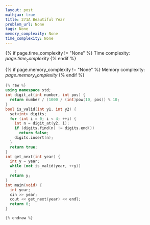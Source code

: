 ```yaml
---
layout: post
mathjax: true
title: 271A Beautiful Year
problem_url: None
tags: None
memory_complexity: None
time_complexity: None
---
```




{% if page.time_complexity != "None" %}
Time complexity: ${{ page.time_complexity }}$
{% endif %}

{% if page.memory_complexity != "None" %}
Memory complexity: ${{ page.memory_complexity }}$
{% endif %}

```cpp
{% raw %}
using namespace std;
int digit_at(int number, int pos) {
  return number / (1000 / (int)pow(10, pos)) % 10;
}
bool is_valid(int y1, int y2) {
  set<int> digits;
  for (int i = 0; i < 4; ++i) {
    int n = digit_at(y2, i);
    if (digits.find(n) != digits.end())
      return false;
    digits.insert(n);
  }
  return true;
}
int get_next(int year) {
  int y = year;
  while (not is_valid(year, ++y))
    ;
  return y;
}
int main(void) {
  int year;
  cin >> year;
  cout << get_next(year) << endl;
  return 0;
}

{% endraw %}
```
